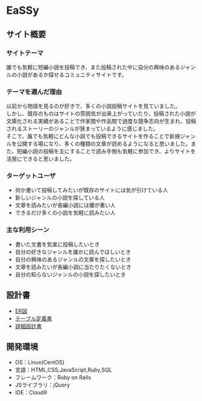 # EaSSy

## サイト概要
### サイトテーマ
誰でも気軽に短編小説を投稿でき、また投稿された中に自分の興味のあるジャンルの小説があるか探せるコミュニティサイトです。

### テーマを選んだ理由
以前から物語を見るのが好きで、多くの小説投稿サイトを見ていました。</br>
しかし、既存のものはサイトの雰囲気が出来上がっていたり、投稿された小説が文庫化される実績があることで作家間や作品間で過度な競争志向が生まれ、投稿されるストーリーのジャンルが狭まっているように感じました。</br>
そこで、誰でも気軽にどんな小説でも投稿できるサイトを作ることで新規ジャンルを公開する場になり、多くの種類の文章が読めるようになると思いました。また、短編小説の投稿を主にすることで読み手側も気軽に参加でき、よりサイトを活発にできると思いました。

### ターゲットユーザ
* 何か書いて投稿してみたいが既存のサイトには気が引けている人
* 新しいジャンルの小説を探している人
* 文章を読みたいが長編小説には腰が重い人
* できるだけ多くの小説を気軽に読みたい人

### 主な利用シーン
* 書いた文書を気楽に投稿したいとき
* 自分の好きなジャンルを誰かに読んでほしいとき
* 自分の興味のあるジャンルの文章を探したいとき
* 文章を読みたいが長編小説に当たりたくないとき
* 自分の知らないジャンルの小説を探したいとき

## 設計書
* [ER図](https://drive.google.com/file/d/1IaEW-RsCOYA93y7gg2CnpXPuSAwoIpTb/view?usp=sharing)
* [テーブル定義書](https://docs.google.com/spreadsheets/d/1xvTY9DCxNbzlPi2tpuBiCwxHih9phiMiHV4eKUgVueQ/edit?usp=sharing)
* [詳細設計書](https://docs.google.com/spreadsheets/d/1CG3CaMKw5tYNfdiCVpkpIIejfpluBmR6ajt7P4ceLFI/edit?usp=sharing)

## 開発環境
- OS：Linux(CentOS)
- 言語：HTML,CSS,JavaScript,Ruby,SQL
- フレームワーク：Ruby on Rails
- JSライブラリ：jQuery
- IDE：Cloud9
